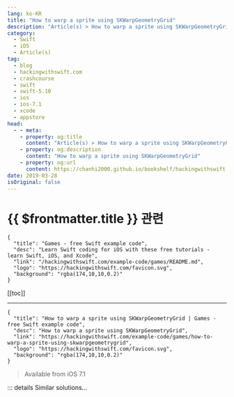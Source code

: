 ```yaml
---
lang: ko-KR
title: "How to warp a sprite using SKWarpGeometryGrid"
description: "Article(s) > How to warp a sprite using SKWarpGeometryGrid"
category:
  - Swift
  - iOS
  - Article(s)
tag: 
  - blog
  - hackingwithswift.com
  - crashcourse
  - swift
  - swift-5.10
  - ios
  - ios-7.1
  - xcode
  - appstore
head:
  - - meta:
    - property: og:title
      content: "Article(s) > How to warp a sprite using SKWarpGeometryGrid"
    - property: og:description
      content: "How to warp a sprite using SKWarpGeometryGrid"
    - property: og:url
      content: https://chanhi2000.github.io/bookshelf/hackingwithswift.com/example-code/games/how-to-warp-a-sprite-using-skwarpgeometrygrid.html
date: 2019-03-28
isOriginal: false
---
```


# {{ $frontmatter.title }} 관련

```component VPCard
{
  "title": "Games - free Swift example code",
  "desc": "Learn Swift coding for iOS with these free tutorials - learn Swift, iOS, and Xcode",
  "link": "/hackingwithswift.com/example-code/games/README.md",
  "logo": "https://hackingwithswift.com/favicon.svg",
  "background": "rgba(174,10,10,0.2)"
}
```

[[toc]]

---

```component VPCard
{
  "title": "How to warp a sprite using SKWarpGeometryGrid | Games - free Swift example code",
  "desc": "How to warp a sprite using SKWarpGeometryGrid",
  "link": "https://hackingwithswift.com/example-code/games/how-to-warp-a-sprite-using-skwarpgeometrygrid",
  "logo": "https://hackingwithswift.com/favicon.svg",
  "background": "rgba(174,10,10,0.2)"
}
```

> Available from iOS 7.1

<!-- TODO: 작성 -->

<!-- 
SpriteKit allows you to warp sprites by dividing them up into small squares then stretching those squares into different positions. The result is that you can warp a sprite in various ways - you can effectively pull different parts of it however you want.

There’s a cost to doing this: a sprite is effectively one quad by default, which is a fancy way of saying it’s a rectangle. Behind the scenes that becomes two triangles, pieced together to look like a single rectangle. If we split that single sprite into two rows and two columns, you end up with four times as many triangles; if you split it into 10 rows and 10 columns, you end up with a huge number of triangles just to represent one tiny sprite - your game will slow down massively.

Helpfully, SpriteKit employs a technique called automatic quad subdivision: even though you create two rows and two columns, it will automatically split them further if it needs to, allowing to warp transformation to look silky smooth.

Warping a sprite is done in two steps: first you specify source points that describe where various points of your sprite are in their natural, unwarped state, and second you specify destination points that move those source points somewhere else. From that SpriteKit calculates the warp, bending the texture neatly to fit.

We’re going to use a three by three grid here, so we need nine sets of points inside an array. These must all be specified using the `vector_float2` type, and be done in a precise order.

Try adding these source points as a property for your class:

```swift
let src = [
    // bottom row: left, center, right
    vector_float2(0.0, 0.0),
    vector_float2(0.5, 0.0),
    vector_float2(1.0, 0.0),

    // middle row: left, center, right
    vector_float2(0.0, 0.5),
    vector_float2(0.5, 0.5),
    vector_float2(1.0, 0.5),

    // top row: left, center, right
    vector_float2(0.0, 1.0),
    vector_float2(0.5, 1.0),
    vector_float2(1.0, 1.0)
]
```

I added comments in there so you can hopefully see how all nine points are positioned. For example, the middle point is X: 0.5 Y: 0.5, meaning that it’s in the center of both axes. Having your source points as a property is a good idea if you plan to use them a lot - it’s easiest to take a copy of those points then make small changes than to keep setting them up from scratch.

We’re also going to create a warp geometry that uses the `src` positions twice: the same for before and after. This means it will look identical to a sprite without a warp geometry attached, but it also means that when we apply a new geometry with the same number of rows and columns SpriteKit will be able to animate the change.

Here’s the code for that:

```swift
let warp = SKWarpGeometryGrid(columns: 2, rows: 2, sourcePositions: src, destinationPositions: src)
yourSprite.warpGeometry = warp
```

So far we’ve defined the source points on our warp geometry and applied it to a sprite, but we haven’t actually done the important part: creating a warp animation. To make that happen we’re going to take a copy of the source points, change any points we want, then wrap that in a new `SKWarpGeometryGrid` and use it with an animation.

You can specify multiple warp animations to have iOS cycle through them, and as a result the animation *timing* is actually an array of times relative to the start of the animation. To demonstrate this process, we’re going to make a small change to our source points, take a copy of the original warp geometry we set earlier, then animate to the new points and back to the old points over one second.

Add this code to your scene:

```swift
// take a copy of our source points
var dst = src

// pull the two bottom edges of the sprite downwards    
dst[0] = vector_float2(0, -0.5)
dst[2] = vector_float2(1, -0.5)

// create a new warp geometry by mapping from src to dst
let newWarp = SKWarpGeometryGrid(columns: 2, rows: 2, sourcePositions: src, destinationPositions: dst)

// pull out the existing warp geometry so we have something to animate back to
let oldWarp = spaceship.warpGeometry!

// try to create an SKAction with these two warps; each will animate over 0.5 seconds
if let action = SKAction.animate(withWarps: [newWarp, oldWarp], times: [0.5, 1]) {
    // run it on the sprite
    yourSprite.run(action)
}
```

-->

::: details Similar solutions…

<!--
/example-code/games/how-to-change-a-sprites-texture-using-sktexture">How to change a sprite’s texture using SKTexture 
/example-code/games/how-to-crop-a-sprite-using-skcropnode">How to crop a sprite using SKCropNode 
/example-code/games/how-to-make-one-sprite-draw-in-front-of-another-using-zposition">How to make one sprite draw in front of another using zPosition 
/example-code/games/how-to-make-a-sprite-follow-a-path">How to make a sprite follow a path 
/quick-start/swiftui/how-to-create-multi-column-lists-using-table">How to create multi-column lists using Table</a>
-->

